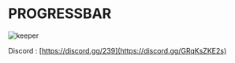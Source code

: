 # PROGRESSBAR
![keeper](https://cdn.discordapp.com/attachments/856362585800179752/1112724208896716890/image.png)

Discord : [https://discord.gg/239](https://discord.gg/GRqKsZKE2s)

